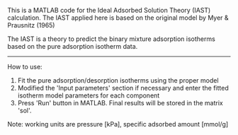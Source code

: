 This is a MATLAB code for the Ideal Adsorbed Solution Theory (IAST) calculation. 
The IAST applied here is based on the original model by Myer & Prausnitz (1965)

The IAST is a theory to predict the binary mixture adsorption isotherms based on the pure adsorption isotherm data.

----------

How to use:
1. Fit the pure adsorption/desorption isotherms using the proper model 
2. Modified the 'Input parameters' section if necessary and enter the fitted isotherm model parameters for each component
3. Press 'Run' button in MATLAB. Final results will be stored in the matrix 'sol'.

Note: working units are pressure [kPa], specific adsorbed amount [mmol/g]


